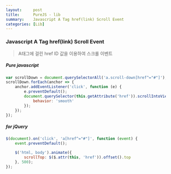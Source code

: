 ```yaml
---
layout:     post
title:      PureJS - lib
summary:    Javascript A Tag href(link) Scroll Event 
categories: [Lib]
---
```


### Javascript A Tag href(link) Scroll Event 

> A태그에 걸린 href ID 값을 이용하여 스크롤 이벤트 

##### Pure javascript

```javascript
var scrollDown = document.querySelectorAll('a.scroll-down[href^="#"]');
scrollDown.forEach(anchor => {
    anchor.addEventListener('click', function (e) {
        e.preventDefault();
        document.querySelector(this.getAttribute('href')).scrollIntoView({
            behavior: 'smooth'
        });
    });
});
```



##### for jQuery

```javascript
$(document).on('click', 'a[href^="#"]', function (event) {
    event.preventDefault();

    $('html, body').animate({
        scrollTop: $($.attr(this, 'href')).offset().top
    }, 500);
});
```

